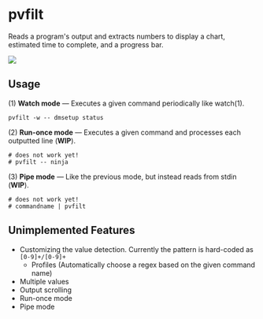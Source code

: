 # pvfilt

Reads a program's output and extracts numbers to display a chart, estimated time to complete, and a progress bar.

![](https://yvt.jp/files/programs/pvfilt/pvfilt-2019-11-20.png)

## Usage

(1) **Watch mode** — Executes a given command periodically like watch(1).

    pvfilt -w -- dmsetup status

(2) **Run-once mode** — Executes a given command and processes each outputted line (**WIP**).

    # does not work yet!
    # pvfilt -- ninja

(3) **Pipe mode** — Like the previous mode, but instead reads from stdin (**WIP**).

    # does not work yet!
    # commandname | pvfilt

## Unimplemented Features

- Customizing the value detection. Currently the pattern is hard-coded as `[0-9]+/[0-9]+`
    - Profiles (Automatically choose a regex based on the given command name)
- Multiple values
- Output scrolling
- Run-once mode
- Pipe mode
